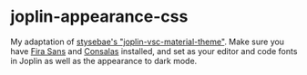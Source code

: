 # joplin-appearance-css

My adaptation of [stysebae's "joplin-vsc-material-theme"](https://github.com/stysebae/joplin-vsc-material-theme). Make sure you have [Fira Sans](https://fonts.google.com/specimen/Fira+Sans) and [Consalas](https://docs.microsoft.com/en-us/typography/font-list/consolas) installed, and set as your editor and code fonts in Joplin as well as the appearance to dark mode.
